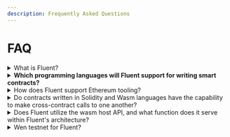```yaml
---
description: Frequently Asked Questions
---
```


# FAQ

<details>

<summary>What is Fluent?</summary>

A [general-purpose (L2)](https://mirror.xyz/fluentlabs.eth/EyB2e-wqezw2uAaFOsgoJvqaADhujof6d2ut62CKP8Q) rollup on Ethereum that combines the capabilities of [Wasm](https://mirror.xyz/fluentlabs.eth/7I4djVRnKFPkxlr2TYkCiMjmPQuE4vyyWIPK5V9l2h0) and ZK that lets developers build scalable applications in their preferred programming languages.

</details>

<details>

<summary><strong>Which programming languages will Fluent support for writing smart contracts?</strong></summary>

Fluent will offer support for a wide range of programming languages that can be compiled into WebAssembly (Wasm).\
\
Initially, Fluent will support languages such as Rust, Solidity, and TypeScript, with potential for expansion to other compatible languages in the future.

</details>

<details>

<summary>How does Fluent support Ethereum tooling?</summary>

Fluent provides Ethereum-compatible components, including support for Solidity language, EVM opcode naming conventions for applications, and compatibility with Ethereum data structures such as account/storage trie and block/transaction structure.

</details>

<details>

<summary>Do contracts written in Solidity and Wasm languages have the capability to make cross-contract calls to one another?</summary>

Yes.\
\
Contracts written in Solidity and Wasm languages can make cross-contract calls to each other because they both run on WebAssembly, allowing onchain interaction between them.

</details>

<details>

<summary>Does Fluent utilize the wasm host API, and what function does it serve within Fluent's architecture?</summary>

Fluent has partial support for its own host API, in addition to partial support for WASI and EVM.\
\
We are actively working on expanding support for various host APIs, including SYS (Fluent's native), WASI, EMSCRIPTEN, EVM, and additional APIs for running WebAssembly inside WebAssembly without overhead, similar to virtualization.\
\
These APIs play a crucial role in enabling interoperability and expanding Fluent's capabilities.

</details>

<details>

<summary>Wen testnet for Fluent?</summary>

We are very close to the launch of Fluent's private beta testnet and will be onboarding the first few teams and projects.\
\
Join the [Early Builders Program](https://form.typeform.com/to/ytQi1Pdc) to build on Fluent!

</details>
